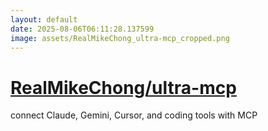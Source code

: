 ```yaml
---
layout: default
date: 2025-08-06T06:11:28.137599
image: assets/RealMikeChong_ultra-mcp_cropped.png
---
```


# [RealMikeChong/ultra-mcp](https://github.com/RealMikeChong/ultra-mcp)

connect Claude, Gemini, Cursor, and coding tools with MCP
